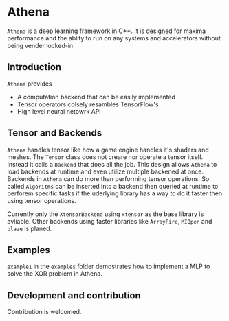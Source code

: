 # Athena

`Athena` is a deep learning framework in C++. It is designed for maxima performance and the ablity to run on any systems and accelerators without being vender locked-in.

## Introduction

`Athena` provides

- A computation backend that can be easily implemented
- Tensor operators colsely resambles TensorFlow's
- High level neural netowrk API

## Tensor and Backends

`Athena` handles tensor like how a game engine handles it's shaders and meshes. The `Tensor` class does not creare nor operate a tensor itself. Instead it calls a `Backend` that does all the job. This design allows `Athena` to load backends at runtime and even utilize multiple backened at once.<br>
Backends in `Athena` can do more than performing tensor operations. So called `Algoritms` can be inserted into a backend then queried at runtime to perforem specific tasks if the uderlying library has a way to do it faster then using tensor operations.

Currently only the `XtensorBackend` using `xtensor` as the base library is avliable. Other backends using faster libraries like `ArrayFire`, `MIOpen` and `blaze` is planed.

## Examples

`example1` in the `examples` folder demostrates how to implement a MLP to solve the XOR problem in Athena.

## Development and contribution

Contribution is welcomed.
